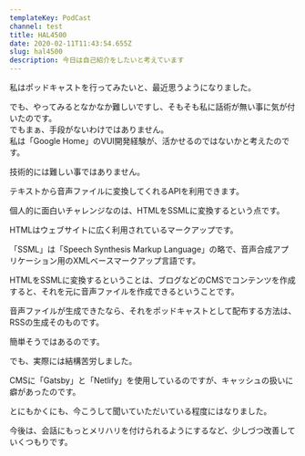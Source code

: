 ```yaml
---
templateKey: PodCast
channel: test
title: HAL4500
date: 2020-02-11T11:43:54.655Z
slug: hal4500
description: 今日は自己紹介をしたいと考えています
---
```

私はポッドキャストを行ってみたいと、最近思うようになりました。

でも、やってみるとなかなか難しいですし、そもそも私に話術が無い事に気が付いたのです。\
でもまぁ、手段がないわけではありません。\
私は「Google Home」のVUI開発経験が、活かせるのではないかと考えたのです。

技術的には難しい事ではありません。

テキストから音声ファイルに変換してくれるAPIを利用できます。

個人的に面白いチャレンジなのは、HTMLをSSMLに変換するという点です。

HTMLはウェブサイトに広く利用されているマークアップです。

「SSML」は「Speech Synthesis Markup Language」の略で、音声合成アプリケーション用のXMLベースマークアップ言語です。

HTMLをSSMLに変換するということは、ブログなどのCMSでコンテンツを作成すると、それを元に音声ファイルを作成できるということです。

音声ファイルが生成できたなら、それをポッドキャストとして配布する方法は、RSSの生成そのものです。

簡単そうではあるのです。

でも、実際には結構苦労しました。

CMSに「Gatsby」と「Netlify」を使用しているのですが、キャッシュの扱いに癖があったのです。

とにもかくにも、今こうして聞いていただいている程度にはなりました。

今後は、会話にもっとメリハリを付けられるようにするなど、少しづつ改善していくつもりです。
